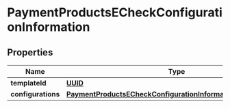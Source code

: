 
# PaymentProductsECheckConfigurationInformation

## Properties
Name | Type | Description | Notes
------------ | ------------- | ------------- | -------------
**templateId** | [**UUID**](UUID.md) |  |  [optional]
**configurations** | [**PaymentProductsECheckConfigurationInformationConfigurations**](PaymentProductsECheckConfigurationInformationConfigurations.md) |  |  [optional]



